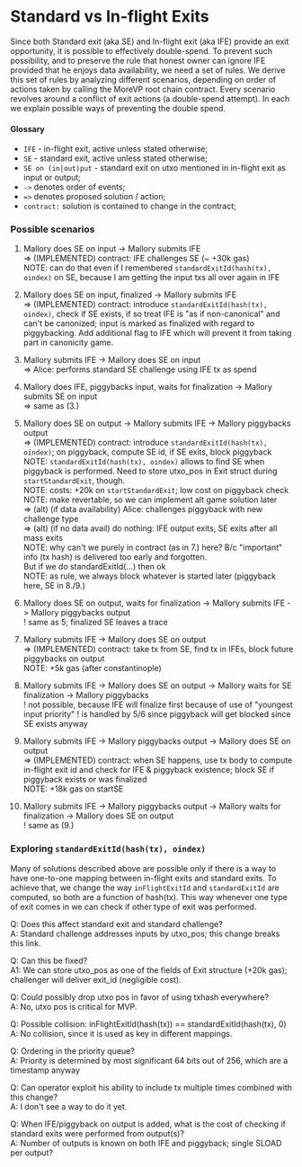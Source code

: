 # Standard vs In-flight Exits

Since both Standard exit (aka SE) and In-flight exit (aka IFE) provide an exit opportunity, it is possible to effectively double-spend.
To prevent such possibility, and to preserve the rule that honest owner can ignore IFE provided that he enjoys data availability, we need a set of rules.
We derive this set of rules by analyzing different scenarios, depending on order of actions taken by calling the MoreVP root chain contract.
Every scenario revolves around a conflict of exit actions (a double-spend attempt).
In each we explain possible ways of preventing the double spend.

#### Glossary

* `IFE` - in-flight exit, active unless stated otherwise;
* `SE` - standard exit, active unless stated otherwise;
* `SE on (in|out)put` - standard exit on utxo mentioned in in-flight exit as input or output;
* `->` denotes order of events;
* `=>` denotes proposed solution / action;
* `contract:` solution is contained to change in the contract;

### Possible scenarios

1. Mallory does SE on input -> Mallory submits IFE  
    => (IMPLEMENTED) contract: IFE challenges SE (~ +30k gas)  
    NOTE: can do that even if I remembered `standardExitId(hash(tx), oindex)` on SE, because I am getting the input txs all over again in IFE

2. Mallory does SE on input, finalized -> Mallory submits IFE  
    => (IMPLEMENTED) contract: introduce `standardExitId(hash(tx), oindex)`, check if SE exists, if so treat IFE is "as if non-canonical" and can't be canonized; input is marked as finalized with regard to piggybacking. Add additional flag to IFE which will prevent it from taking part in canonicity game.

3. Mallory submits IFE -> Mallory does SE on input  
    => Alice: performs standard SE challenge using IFE tx as spend

4. Mallory does IFE, piggybacks input, waits for finalization -> Mallory submits SE on input  
    => same as (3.)

5. Mallory does SE on output -> Mallory submits IFE -> Mallory piggybacks output  
    => (IMPLEMENTED) contract: introduce `standardExitId(hash(tx), oindex)`; on piggyback, compute SE id, if SE exits, block piggyback
    NOTE: `standardExitId(hash(tx), oindex)` allows to find SE when piggyback is performed. Need to store utxo_pos in Exit struct during `startStandardExit`, though.  
    NOTE: costs: +20k on `startStandardExit`; low cost on piggyback check  
    NOTE: make revertable, so we can implement alt game solution later  
    => (alt) (if data availability) Alice: challenges piggyback with new challenge type  
    => (alt) (if no data avail) do nothing: IFE output exits, SE exits after all mass exits  
    NOTE: why can't we purely in contract (as in 7.) here? B/c "important" info (tx hash) is delivered too early and forgotten.  
    But if we do standardExitId(...) then ok  
    NOTE: as rule, we always block whatever is started later (piggyback here, SE in 8./9.)

6. Mallory does SE on output, waits for finalization -> Mallory submits IFE -> Mallory piggybacks output  
   ! same as 5; finalized SE leaves a trace

7. Mallory submits IFE -> Mallory does SE on output  
    => (IMPLEMENTED) contract: take tx from SE, find tx in IFEs, block future piggybacks on output  
    NOTE: +5k gas (after constantinople)

8. Mallory submits IFE -> Mallory does SE on output -> Mallory waits for SE finalization -> Mallory piggybacks  
   ! not possible, because IFE will finalize first because of use of "youngest input priority"
   ! is handled by 5/6 since piggyback will get blocked since SE exists anyway

9. Mallory submits IFE -> Mallory piggybacks output -> Mallory does SE on output  
    => (IMPLEMENTED) contract: when SE happens, use tx body to compute in-flight exit id and check for IFE & piggyback existence; block SE if piggyback exists or was finalized  
    NOTE: +18k gas on startSE

10. Mallory submits IFE -> Mallory piggybacks output -> Mallory waits for finalization -> Mallory does SE on output  
    ! same as (9.)

### Exploring `standardExitId(hash(tx), oindex)`
Many of solutions described above are possible only if there is a way to have one-to-one mapping between in-flight exits and standard exits.
To achieve that, we change the way `inFlightExitId` and `standardExitId` are computed, so both are a function of hash(tx).
This way whenever one type of exit comes in we can check if other type of exit was performed.

Q: Does this affect standard exit and standard challenge?  
A: Standard challenge addresses inputs by utxo_pos; this change breaks this link.  

Q: Can this be fixed?  
A1: We can store utxo_pos as one of the fields of Exit structure (+20k gas); challenger will deliver exit_id (negligible cost).  

Q: Could possibly drop utxo pos in favor of using txhash everywhere?  
A: No, utxo pos is critical for MVP.  

Q: Possible collision: inFlightExitId(hash(tx)) == standardExitId(hash(tx), 0)  
A: No collision, since it is used as key in different mappings.  

Q: Ordering in the priority queue?  
A: Priority is determined by most significant 64 bits out of 256, which are a timestamp anyway  

Q: Can operator exploit his ability to include tx multiple times combined with this change?  
A: I don't see a way to do it yet.  

Q: When IFE/piggyback on output is added, what is the cost of checking if standard exits were performed from output(s)?  
A: Number of outputs is known on both IFE and piggyback; single SLOAD per output?  
